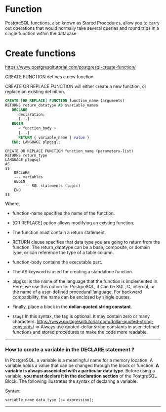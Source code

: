 # Function

PostgreSQL functions, also known as Stored Procedures, allow you to carry out operations that would normally take several queries and round trips in a single function within the database

# Create functions

https://www.postgresqltutorial.com/postgresql-create-function/

CREATE FUNCTION defines a new function. 

CREATE OR REPLACE FUNCTION will either create a new function, or replace an existing definition.

```sql
CREATE [OR REPLACE] FUNCTION function_name (arguments) 
RETURNS return_datatype AS $variable_name$
   DECLARE
      declaration;
      [...]
   BEGIN
      < function_body >
      [...]
      RETURN { variable_name | value }
   END; LANGUAGE plpgsql;
```

```
CREATE OR REPLACE FUNCTION function_name (parameters-list)  
RETURNS return_type  
LANGUAGE plpgsql  
AS  
$$  
    DECLARE  
    --- variables  
    BEGIN  
        --- SQL statements (logic)  
    END  
$$  
```


Where,

* function-name specifies the name of the function.

* [OR REPLACE] option allows modifying an existing function.

* The function must contain a return statement.

* RETURN clause specifies that data type you are going to return from the function. The return_datatype can be a base, composite, or domain type, or can reference the type of a table column.

* function-body contains the executable part.

* The AS keyword is used for creating a standalone function.

* plpgsql is the name of the language that the function is implemented in. Here, we use this option for PostgreSQL, it Can be SQL, C, internal, or the name of a user-defined procedural language. For backward compatibility, the name can be enclosed by single quotes.

* Finally, place a block in the **dollar-quoted string constant**.
* `$tag$`
In this syntax, the tag is optional. It may contain zero or many characters.
https://www.postgresqltutorial.com/dollar-quoted-string-constants/
=> Always use quoted-dollar string constants in user-defined functions and stored procedures to make the code more readable.

---

### How to create a variable in the DECLARE statement ?

In PostgreSQL, a variable is a meaningful name for a memory location. A variable holds a value that can be changed through the block or function. **A variable is always associated with a particular data type**. Before using a variable, **you must declare it in the declaration section** of the PostgreSQL Block. The following illustrates the syntax of declaring a variable.

Syntax: 

`variable_name data_type [:= expression];`

---